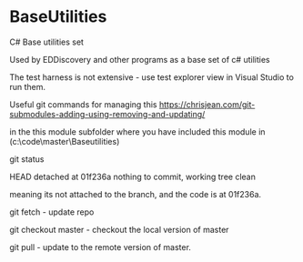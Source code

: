 # BaseUtilities
C# Base utilities set

Used by EDDiscovery and other programs as a base set of c# utilities

The test harness is not extensive - use test explorer view in Visual Studio to run them.

Useful git commands for managing this https://chrisjean.com/git-submodules-adding-using-removing-and-updating/

in the this module subfolder where you have included this module in (c:\code\master\Baseutilities)

git status

HEAD detached at 01f236a
nothing to commit, working tree clean

meaning its not attached to the branch, and the code is at 01f236a.

git fetch       - update repo

git checkout master - checkout the local version of master

git pull - update to the remote version of master.


